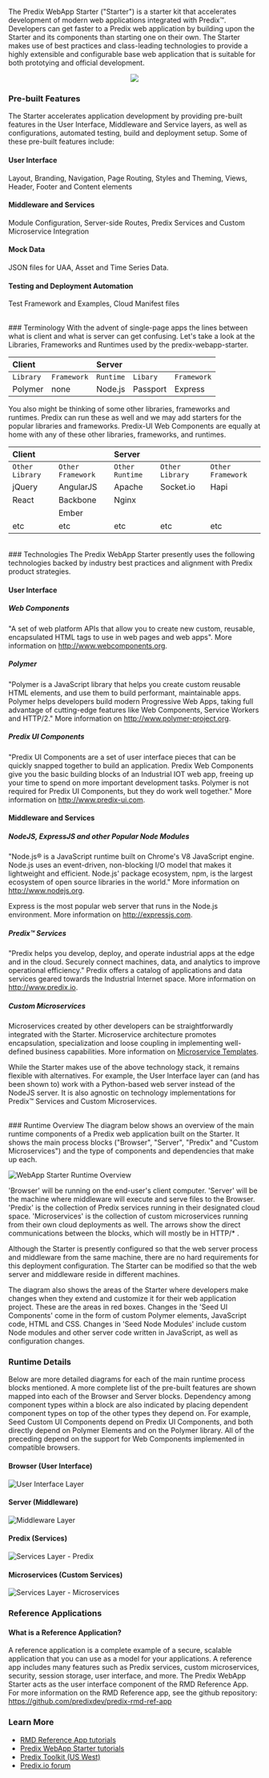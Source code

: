 <!-- Note: the image links are a little funky.
      we're using the ../docs/images path so we can serve the images in github, or the /about page of the app.
 -->
The Predix WebApp Starter ("Starter") is a starter kit that accelerates development of modern web applications integrated with Predix™.  Developers can get faster to a Predix web application by building upon the Starter and its components than starting one on their own.  The Starter makes use of best practices and class-leading technologies to provide a highly extensible and configurable base web application that is suitable for both prototying and official development.

<p align="center">
  <img src="../docs/images/PredixWebAppStarterOverview.png"/>
</p>

### Pre-built Features
The Starter accelerates application development by providing pre-built features in the User Interface, Middleware and Service layers, as well as configurations, automated testing, build and deployment setup.  Some of these pre-built features include:


#### User Interface
Layout, Branding, Navigation, Page Routing, Styles and Theming, Views, Header, Footer and Content elements


#### Middleware and Services
Module Configuration, Server-side Routes, Predix Services and Custom Microservice Integration


#### Mock Data
JSON files for UAA, Asset and Time Series Data.  


#### Testing and Deployment Automation
Test Framework and Examples, Cloud Manifest files


<br />
### Terminology
With the advent of single-page apps the lines between what is client and what is server can get confusing.  Let's take a look at the Libraries, Frameworks and Runtimes used by the predix-webapp-starter.  

|Client         |                 |Server         |               |               |
|:--------------|:----------------|:--------------|:--------------|:--------------|
|`Library`      |`Framework`      |`Runtime`      |`Libary`       |`Framework`    |
| Polymer       | none            | Node.js       | Passport      | Express       |

You also might be thinking of some other libraries, frameworks and runtimes.  Predix can run these as well and we may add starters for the popular libraries and frameworks.  Predix-UI Web Components are equally at home with any of these other libraries, frameworks, and runtimes.

|Client         |                 |Server         |                 |                 |
|:--------------|:----------------|:--------------|:----------------|:----------------|
|`Other Library`|`Other Framework`|`Other Runtime`|`Other Library`  |`Other Framework`|
| jQuery        | AngularJS       | Apache        | Socket.io       | Hapi            |
| React         | Backbone        | Nginx         |                 |                 |
|               | Ember           |               |                 |                 |
| etc           | etc             | etc           | etc             | etc             |

<br />
### Technologies
The Predix WebApp Starter presently uses the following technologies backed by industry best practices and alignment with Predix product strategies.


#### User Interface
##### Web Components
"A set of web platform APIs that allow you to create new custom, reusable, encapsulated HTML tags to use in web pages and web apps".  More information on http://www.webcomponents.org.


##### Polymer
"Polymer is a JavaScript library that helps you create custom reusable HTML elements, and use them to build performant, maintainable apps. Polymer helps developers build modern Progressive Web Apps, taking full advantage of cutting-edge features like Web Components, Service Workers and HTTP/2."  More information on http://www.polymer-project.org.


##### Predix UI Components
"Predix UI Components are a set of user interface pieces that can be quickly snapped together to build an application. Predix Web Components give you the basic building blocks of an Industrial IOT web app, freeing up your time to spend on more important development tasks. Polymer is not required for Predix UI Components, but they do work well together."  More information on http://www.predix-ui.com.


#### Middleware and Services
##### NodeJS, ExpressJS and other Popular Node Modules
"Node.js® is a JavaScript runtime built on Chrome's V8 JavaScript engine. Node.js uses an event-driven, non-blocking I/O model that makes it lightweight and efficient. Node.js' package ecosystem, npm, is the largest ecosystem of open source libraries in the world."  More information on http://www.nodejs.org.

Express is the most popular web server that runs in the Node.js environment.  More information on http://expressjs.com.


##### Predix™ Services
"Predix helps you develop, deploy, and operate industrial apps at the edge and in the cloud. Securely connect machines, data, and analytics to improve operational efficiency."  Predix offers a catalog of applications and data services geared towards the Industrial Internet space.  More information on http://www.predix.io.


##### Custom Microservices
Microservices created by other developers can be straightforwardly integrated with the Starter.  Microservice architecture promotes encapsulation, specialization and loose coupling in implementing well-defined business capabilities.  More information on [Microservice Templates](https://www.predix.io/resources/tutorials/journey.html#2041).

While the Starter makes use of the above technology stack, it remains flexible with alternatives.  For example, the User Interface layer can (and has been shown to) work with a Python-based web server instead of the NodeJS server.  It is also agnostic on technology implementations for Predix™ Services and Custom Microservices.

<br />
### Runtime Overview
The diagram below shows an overview of the main runtime components of a Predix web application built on the Starter.  It shows the main process blocks ("Browser", "Server", "Predix" and "Custom Microservices") and the type of components and dependencies that make up each.

![WebApp Starter Runtime Overview](../docs/images/SeedRuntimeOverview.png "WebApp Starter Runtime Overview")

'Browser' will be running on the end-user's client computer.  'Server' will be the machine where middleware will execute and serve files to the Browser. 'Predix' is the collection of Predix services running in their designated cloud space.  'Microservices' is the collection of custom microservices running from their own cloud deployments as well.  The arrows show the direct communications between the blocks, which will mostly be in HTTP/* .

Although the Starter is presently configured so that the web server process and middleware from the same machine, there are no hard requirements for this deployment configuration.  The Starter can be modified so that the web server and middleware reside in different machines.

The diagram also shows the areas of the Starter where developers make changes when they extend and customize it for their web application project.  These are the areas in red boxes.  Changes in the 'Seed UI Components' come in the form of custom Polymer elements, JavaScript code, HTML and CSS.  Changes in 'Seed Node Modules' include custom Node modules and other server code written in JavaScript, as well as configuration changes.


### Runtime Details
Below are more detailed diagrams for each of the main runtime process blocks mentioned.  A more complete list of the pre-built features are shown mapped into each of the Browser and Server blocks.  Dependency among component types within a block are also indicated by placing dependent component types on top of the other types they depend on.  For example, Seed Custom UI Components depend on Predix UI Components, and both directly depend on Polymer Elements and on the Polymer library.  All of the preceding depend on the support for Web Components implemented in compatible browsers.


#### Browser (User Interface)
![User Interface Layer](../docs/images/SeedRuntimeBrowserDetails.png "Browser Components")


#### Server (Middleware)
![Middleware Layer](../docs/images/SeedRuntimeServerDetails.png "Server Components")


#### Predix (Services)
![Services Layer - Predix](../docs/images/SeedRuntimePredixDetails.png "Predix Services")


#### Microservices (Custom Services)
![Services Layer - Microservices](../docs/images/SeedRuntimeMicroservicesDetails.png "Custom Microservices")

### Reference Applications

#### What is a Reference Application?
A reference application is a complete example of a secure, scalable application that you can use as a model for your applications.  A reference app includes many features such as Predix services, custom microservices, security, session storage, user interface, and more.  The Predix WebApp Starter acts as the user interface component of the RMD Reference App.  For more information on the RMD Reference app, see the github repository: https://github.com/predixdev/predix-rmd-ref-app

### Learn More
* [RMD Reference App tutorials](https://www.predix.io/resources/tutorials/journey.html#1610)
* [Predix WebApp Starter tutorials](https://www.predix.io/resources/tutorials/journey.html#2100)
* [Predix Toolkit (US West)](https://predix-toolkit.run.aws-usw02-pr.ice.predix.io/)
* [Predix.io forum](https://forum.predix.io)